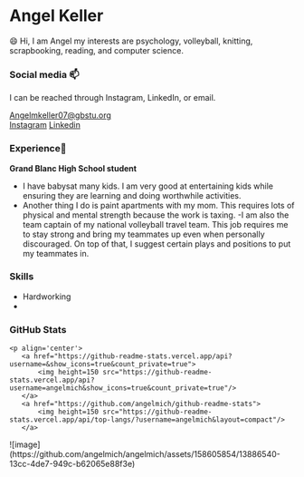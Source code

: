 # Angel Keller

😄 Hi, I am Angel my interests are psychology, volleyball, knitting, scrapbooking, reading, and computer science. 
 

### Social media 📫

I can be reached through Instagram, LinkedIn, or email. 

[Angelmkeller07@gbstu.org](mailto:Angelmkeller07@gbstu.org)  
[Instagram](https://www.instagram.com/)
[Linkedin](https://www.linkedin.com/authwall?trk=gf&trkInfo=AQFL6q3NxGP0LQAAAY-b9wfoUISr_SKvKZ9LGL8qMiRkCJfCvCYVftUglsmqHKyykVpG6FrOHKPWsnUP-IonNYXHRlKstIVaMjoO9EKaApen3ffepvFQkdMySpnlRHpW86UCjfE=&original_referer=https://github.com/&sessionRedirect=https%3A%2F%2Fwww.linkedin.com%2Fin%2Faspiece%2F)

### Experience🔭

**Grand Blanc High School student**

- I have babysat many kids. I am very good at entertaining kids while ensuring they are learning and doing worthwhile activities. 
- Another thing I do is paint apartments with my mom. This requires lots of physical and mental strength because the work is taxing. 
-I am also the team captain of my national volleyball travel team. This job requires me to stay strong and bring my teammates up even when personally discouraged. On top of that, I suggest certain plays and positions to put my teammates in. 

### Skills
- Hardworking
- 



### GitHub Stats

	
	<p align='center'>
	   <a href="https://github-readme-stats.vercel.app/api?username=&show_icons=true&count_private=true">
	       <img height=150 src="https://github-readme-stats.vercel.app/api?username=angelmich&show_icons=true&count_private=true"/>
	   </a>
	   <a href="https://github.com/angelmich/github-readme-stats">
	       <img height=150 src="https://github-readme-stats.vercel.app/api/top-langs/?username=angelmich&layout=compact"/>
	   </a>
</p>![image](https://github.com/angelmich/angelmich/assets/158605854/13886540-13cc-4de7-949c-b62065e88f3e)







<!--
**angelmich/angelmich** is a ✨ _special_ ✨ repository because its `README.md` (this file) appears on your GitHub profile.

Here are some ideas to get you started:

- 🔭 I’m currently working on ...
- 🌱 I’m currently learning ...
- 👯 I’m looking to collaborate on ...
- 🤔 I’m looking for help with ...
- 💬 Ask me about ...
- 📫 How to reach me: ...
- 😄 Pronouns: ...
- ⚡ Fun fact: ...
-->
